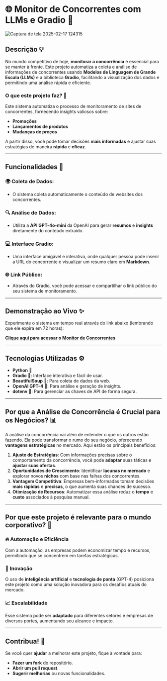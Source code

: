 # 🌐 **Monitor de Concorrentes com LLMs e Gradio** 🚀
![Captura de tela 2025-02-17 124315](https://github.com/user-attachments/assets/4f208767-bed8-420a-a742-f7af84ed0ce5)

## **Descrição** 💡

No mundo competitivo de hoje, **monitorar a concorrência** é essencial para se manter à frente. Este projeto automatiza a coleta e análise de informações de concorrentes usando **Modelos de Linguagem de Grande Escala (LLMs)** e a biblioteca **Gradio**, facilitando a visualização dos dados e permitindo uma análise rápida e eficiente.

### **O que este projeto faz?** 🤔

Este sistema automatiza o processo de monitoramento de sites de concorrentes, fornecendo insights valiosos sobre:

- **Promoções**
- **Lançamentos de produtos**
- **Mudanças de preços**

A partir disso, você pode tomar decisões **mais informadas** e ajustar suas estratégias de maneira **rápida** e **eficaz**.

---

## **Funcionalidades** 🎯

### 🌍 **Coleta de Dados:**
- O sistema coleta automaticamente o conteúdo de websites dos concorrentes.
  
### 🔍 **Análise de Dados:**
- Utiliza a **API GPT-4o-mini** da OpenAI para gerar **resumos** e **insights** diretamente do conteúdo extraído.

### 💻 **Interface Gradio:**
- Uma interface amigável e interativa, onde qualquer pessoa pode inserir a URL do concorrente e visualizar um resumo claro em **Markdown**.

### 🌐 **Link Público:**
- Através do Gradio, você pode acessar e compartilhar o link público do seu sistema de monitoramento.

---

## **Demonstração ao Vivo** ✨

Experimente o sistema em tempo real através do link abaixo (lembrando que ele expira em 72 horas):

[**Clique aqui para acessar o Monitor de Concorrentes**]( https://3ade0b576cec4eb787.gradio.live)

---

## **Tecnologias Utilizadas** ⚙️

- **Python** 🐍
- **Gradio** 🌟: Interface interativa e fácil de usar.
- **BeautifulSoup** 🔎: Para coleta de dados da web.
- **OpenAI GPT-4** 🤖: Para análise e geração de insights.
- **dotenv** 🔐: Para gerenciar as chaves de API de forma segura.

---

## **Por que a Análise de Concorrência é Crucial para os Negócios?** 📊

A análise da concorrência vai além de entender o que os outros estão fazendo. Ela pode transformar o rumo do seu negócio, oferecendo **vantagens estratégicas** no mercado. Aqui estão os principais benefícios:

1. **Ajuste de Estratégias**: Com informações precisas sobre o comportamento da concorrência, você pode **adaptar** suas táticas e **ajustar suas ofertas**.
2. **Oportunidades de Crescimento**: Identificar **lacunas no mercado** e explorar novos **nichos** com base nas falhas dos concorrentes.
3. **Vantagem Competitiva**: Empresas bem-informadas tomam decisões **mais rápidas** e **precisas**, o que aumenta suas chances de sucesso.
4. **Otimização de Recursos**: Automatizar essa análise reduz o **tempo** e **custo** associados à pesquisa manual.

---

## **Por que este projeto é relevante para o mundo corporativo?** 💼

### 🔥 **Automação e Eficiência**
Com a automação, as empresas podem economizar tempo e recursos, permitindo que se concentrem em tarefas estratégicas.

### 🚀 **Inovação**
O uso de **inteligência artificial** e **tecnologia de ponta** (GPT-4) posiciona este projeto como uma solução inovadora para os desafios atuais do mercado.

### 📈 **Escalabilidade**
Esse sistema pode ser **adaptado** para diferentes setores e empresas de diversos portes, aumentando seu alcance e impacto.

---


## **Contribua!** 🤝

Se você quer **ajudar** a melhorar este projeto, fique à vontade para:

- **Fazer um fork** do repositório.
- **Abrir um pull request**.
- **Sugerir melhorias** ou novas funcionalidades.
